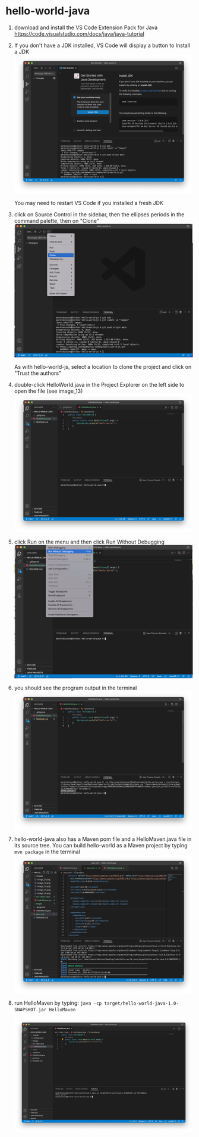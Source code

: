 # hello-world-java

1. download and install the VS Code Extension Pack for Java
	https://code.visualstudio.com/docs/java/java-tutorial

2. If you don't have a JDK installed, VS Code will display a button to Install a JDK 
	![image](images/image_11.png)

	You may need to restart VS Code if you installed a fresh JDK

3. click on Source Control in the sidebar, then the ellipses periods in the command palette, then on "Clone" 
	![image](images/image_12.png)

	As with hello-world-js, select a location to clone the project and click on "Trust the authors"


4. double-click HelloWorld.java in the Project Explorer on the left side to open the file (see image_13)
	![image](images/image_13.png)

5. click Run on the menu and then click Run Without Debugging 
	![image](images/image_14.png)

6. you should see the program output in the terminal 
	![image](images/image_15.png)

7. hello-world-java also has a Maven pom file and a HelloMaven.java file in its source tree. You can build hello-world as a Maven project by typing `mvn package` in the terminal 
	![image](images/image_16.png)

8. run HelloMaven by typing:
	`java -cp target/hello-world-java-1.0-SNAPSHOT.jar HelloMaven `

	![image](images/image_18.png)